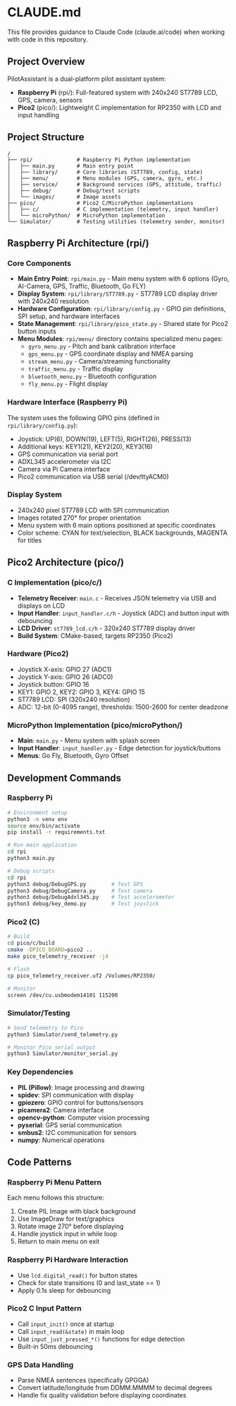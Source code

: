 # CLAUDE.md

This file provides guidance to Claude Code (claude.ai/code) when working with code in this repository.

## Project Overview

PilotAssistant is a dual-platform pilot assistant system:
- **Raspberry Pi** (rpi/): Full-featured system with 240x240 ST7789 LCD, GPS, camera, sensors
- **Pico2** (pico/): Lightweight C implementation for RP2350 with LCD and input handling

## Project Structure

```
/
├── rpi/              # Raspberry Pi Python implementation
│   ├── main.py       # Main entry point
│   ├── library/      # Core libraries (ST7789, config, state)
│   ├── menu/         # Menu modules (GPS, camera, gyro, etc.)
│   ├── service/      # Background services (GPS, attitude, traffic)
│   ├── debug/        # Debug/test scripts
│   └── images/       # Image assets
├── pico/             # Pico2 C/MicroPython implementations
│   ├── c/            # C implementation (telemetry, input handler)
│   └── microPython/  # MicroPython implementation
└── Simulator/        # Testing utilities (telemetry sender, monitor)
```

## Raspberry Pi Architecture (rpi/)

### Core Components

- **Main Entry Point**: `rpi/main.py` - Main menu system with 6 options (Gyro, AI-Camera, GPS, Traffic, Bluetooth, Go FLY)
- **Display System**: `rpi/library/ST7789.py` - ST7789 LCD display driver with 240x240 resolution
- **Hardware Configuration**: `rpi/library/config.py` - GPIO pin definitions, SPI setup, and hardware interfaces
- **State Management**: `rpi/library/pico_state.py` - Shared state for Pico2 button inputs
- **Menu Modules**: `rpi/menu/` directory contains specialized menu pages:
  - `gyro_menu.py` - Pitch and bank calibration interface
  - `gps_menu.py` - GPS coordinate display and NMEA parsing
  - `stream_menu.py` - Camera/streaming functionality
  - `traffic_menu.py` - Traffic display
  - `bluetooth_menu.py` - Bluetooth configuration
  - `fly_menu.py` - Flight display

### Hardware Interface (Raspberry Pi)

The system uses the following GPIO pins (defined in `rpi/library/config.py`):
- Joystick: UP(6), DOWN(19), LEFT(5), RIGHT(26), PRESS(13)
- Additional keys: KEY1(21), KEY2(20), KEY3(16)
- GPS communication via serial port
- ADXL345 accelerometer via I2C
- Camera via Pi Camera interface
- Pico2 communication via USB serial (/dev/ttyACM0)

### Display System

- 240x240 pixel ST7789 LCD with SPI communication
- Images rotated 270° for proper orientation
- Menu system with 6 main options positioned at specific coordinates
- Color scheme: CYAN for text/selection, BLACK backgrounds, MAGENTA for titles

## Pico2 Architecture (pico/)

### C Implementation (pico/c/)

- **Telemetry Receiver**: `main.c` - Receives JSON telemetry via USB and displays on LCD
- **Input Handler**: `input_handler.c/h` - Joystick (ADC) and button input with debouncing
- **LCD Driver**: `st7789_lcd.c/h` - 320x240 ST7789 display driver
- **Build System**: CMake-based, targets RP2350 (Pico2)

### Hardware (Pico2)
- Joystick X-axis: GPIO 27 (ADC1)
- Joystick Y-axis: GPIO 26 (ADC0)
- Joystick button: GPIO 16
- KEY1: GPIO 2, KEY2: GPIO 3, KEY4: GPIO 15
- ST7789 LCD: SPI (320x240 resolution)
- ADC: 12-bit (0-4095 range), thresholds: 1500-2600 for center deadzone

### MicroPython Implementation (pico/microPython/)

- **Main**: `main.py` - Menu system with splash screen
- **Input Handler**: `input_handler.py` - Edge detection for joystick/buttons
- **Menus**: Go Fly, Bluetooth, Gyro Offset

## Development Commands

### Raspberry Pi

```bash
# Environment setup
python3 -m venv env
source env/bin/activate
pip install -r requirements.txt

# Run main application
cd rpi
python3 main.py

# Debug scripts
cd rpi
python3 debug/DebugGPS.py        # Test GPS
python3 debug/DebugCamera.py     # Test camera
python3 debug/DebugAdxl345.py    # Test accelerometer
python3 debug/key_demo.py        # Test joystick
```

### Pico2 (C)

```bash
# Build
cd pico/c/build
cmake -DPICO_BOARD=pico2 ..
make pico_telemetry_receiver -j4

# Flash
cp pico_telemetry_receiver.uf2 /Volumes/RP2350/

# Monitor
screen /dev/cu.usbmodem14101 115200
```

### Simulator/Testing

```bash
# Send telemetry to Pico
python3 Simulator/send_telemetry.py

# Monitor Pico serial output
python3 Simulator/monitor_serial.py
```

### Key Dependencies

- **PIL (Pillow)**: Image processing and drawing
- **spidev**: SPI communication with display
- **gpiozero**: GPIO control for buttons/sensors
- **picamera2**: Camera interface
- **opencv-python**: Computer vision processing
- **pyserial**: GPS serial communication
- **smbus2**: I2C communication for sensors
- **numpy**: Numerical operations

## Code Patterns

### Raspberry Pi Menu Pattern
Each menu follows this structure:
1. Create PIL Image with black background
2. Use ImageDraw for text/graphics
3. Rotate image 270° before displaying
4. Handle joystick input in while loop
5. Return to main menu on exit

### Raspberry Pi Hardware Interaction
- Use `lcd.digital_read()` for button states
- Check for state transitions (0 and last_state == 1)
- Apply 0.1s sleep for debouncing

### Pico2 C Input Pattern
- Call `input_init()` once at startup
- Call `input_read(&state)` in main loop
- Use `input_just_pressed_*()` functions for edge detection
- Built-in 50ms debouncing

### GPS Data Handling
- Parse NMEA sentences (specifically GPGGA)
- Convert latitude/longitude from DDMM.MMMM to decimal degrees
- Handle fix quality validation before displaying coordinates

